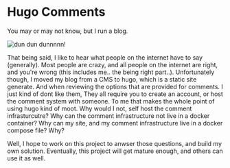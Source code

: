 # Hugo Comments

You may or may not know, but I run a blog.

![dun dun dunnnnn!](https://media.giphy.com/media/v1.Y2lkPTc5MGI3NjExNTFneWE4dmZ2cnRuajRhb2VnNHJsYWduMmxhang3MTh3YnBsdXplMyZlcD12MV9naWZzX3NlYXJjaCZjdD1n/wByNadN7cMyGpopf1r/giphy.gif)

That being said, I like to hear what people on the internet have to say (generally). Most people are crazy, and all people on the internet are right, and you're wrong (this includes me.. the being right part..). Unfortunately though, I moved my blog from a CMS to hugo, which is a static site generate. And when reviewing the options that are provided for comments. I just kind of dont like them, They all require you to create an account, or host the comment system with someone. To me that makes the whole point of using hugo kind of moot. Why would I not, self host the comment infrasturcutre? Why can the comment infrastructure not live in a docker container? Why can my site, and my comment infrastructure live in a docker compose file? Why?

Well, I hope to work on this project to anwser those questions, and build my own solution. Eventually, this project will get mature enough, and others can use it as well.
